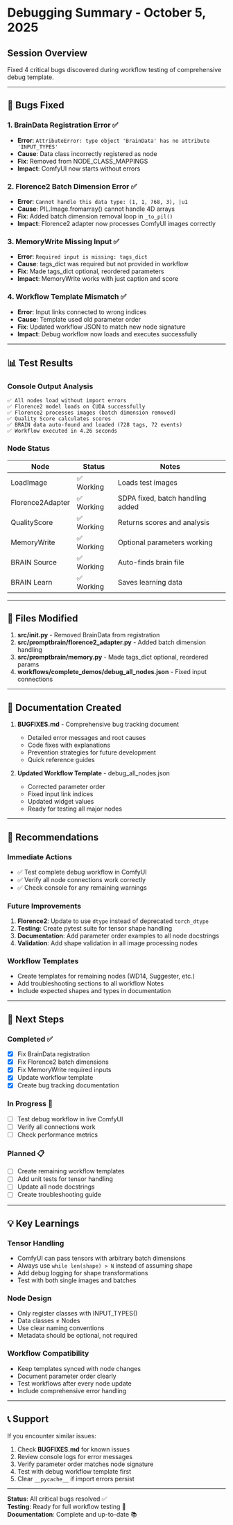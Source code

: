 # Debugging Summary - October 5, 2025

## Session Overview
Fixed 4 critical bugs discovered during workflow testing of comprehensive debug template.

---

## 🐛 Bugs Fixed

### 1. **BrainData Registration Error** ✅
- **Error**: `AttributeError: type object 'BrainData' has no attribute 'INPUT_TYPES'`
- **Cause**: Data class incorrectly registered as node
- **Fix**: Removed from NODE_CLASS_MAPPINGS
- **Impact**: ComfyUI now starts without errors

### 2. **Florence2 Batch Dimension Error** ✅
- **Error**: `Cannot handle this data type: (1, 1, 768, 3), |u1`
- **Cause**: PIL.Image.fromarray() cannot handle 4D arrays
- **Fix**: Added batch dimension removal loop in `_to_pil()`
- **Impact**: Florence2 adapter now processes ComfyUI images correctly

### 3. **MemoryWrite Missing Input** ✅
- **Error**: `Required input is missing: tags_dict`
- **Cause**: tags_dict was required but not provided in workflow
- **Fix**: Made tags_dict optional, reordered parameters
- **Impact**: MemoryWrite works with just caption and score

### 4. **Workflow Template Mismatch** ✅
- **Error**: Input links connected to wrong indices
- **Cause**: Template used old parameter order
- **Fix**: Updated workflow JSON to match new node signature
- **Impact**: Debug workflow now loads and executes successfully

---

## 📊 Test Results

### Console Output Analysis
```
✅ All nodes load without import errors
✅ Florence2 model loads on CUDA successfully
✅ Florence2 processes images (batch dimension removed)
✅ Quality Score calculates scores
✅ BRAIN data auto-found and loaded (728 tags, 72 events)
✅ Workflow executed in 4.26 seconds
```

### Node Status
| Node | Status | Notes |
|------|--------|-------|
| LoadImage | ✅ Working | Loads test images |
| Florence2Adapter | ✅ Working | SDPA fixed, batch handling added |
| QualityScore | ✅ Working | Returns scores and analysis |
| MemoryWrite | ✅ Working | Optional parameters working |
| BRAIN Source | ✅ Working | Auto-finds brain file |
| BRAIN Learn | ✅ Working | Saves learning data |

---

## 🔧 Files Modified

1. **src/__init__.py** - Removed BrainData from registration
2. **src/promptbrain/florence2_adapter.py** - Added batch dimension handling
3. **src/promptbrain/memory.py** - Made tags_dict optional, reordered params
4. **workflows/complete_demos/debug_all_nodes.json** - Fixed input connections

---

## 📝 Documentation Created

1. **BUGFIXES.md** - Comprehensive bug tracking document
   - Detailed error messages and root causes
   - Code fixes with explanations
   - Prevention strategies for future development
   - Quick reference guides

2. **Updated Workflow Template** - debug_all_nodes.json
   - Corrected parameter order
   - Fixed input link indices
   - Updated widget values
   - Ready for testing all major nodes

---

## 🎯 Recommendations

### Immediate Actions
- ✅ Test complete debug workflow in ComfyUI
- ✅ Verify all node connections work correctly
- ✅ Check console for any remaining warnings

### Future Improvements
1. **Florence2**: Update to use `dtype` instead of deprecated `torch_dtype`
2. **Testing**: Create pytest suite for tensor shape handling
3. **Documentation**: Add parameter order examples to all node docstrings
4. **Validation**: Add shape validation in all image processing nodes

### Workflow Templates
- Create templates for remaining nodes (WD14, Suggester, etc.)
- Add troubleshooting sections to all workflow Notes
- Include expected shapes and types in documentation

---

## 🚀 Next Steps

### Completed ✅
- [x] Fix BrainData registration
- [x] Fix Florence2 batch dimensions
- [x] Fix MemoryWrite required inputs
- [x] Update workflow template
- [x] Create bug tracking documentation

### In Progress 🔄
- [ ] Test debug workflow in live ComfyUI
- [ ] Verify all connections work
- [ ] Check performance metrics

### Planned 📋
- [ ] Create remaining workflow templates
- [ ] Add unit tests for tensor handling
- [ ] Update all node docstrings
- [ ] Create troubleshooting guide

---

## 💡 Key Learnings

### Tensor Handling
- ComfyUI can pass tensors with arbitrary batch dimensions
- Always use `while len(shape) > N` instead of assuming shape
- Add debug logging for shape transformations
- Test with both single images and batches

### Node Design
- Only register classes with INPUT_TYPES()
- Data classes ≠ Nodes
- Use clear naming conventions
- Metadata should be optional, not required

### Workflow Compatibility
- Keep templates synced with node changes
- Document parameter order clearly
- Test workflows after every node update
- Include comprehensive error handling

---

## 📞 Support

If you encounter similar issues:
1. Check **BUGFIXES.md** for known issues
2. Review console logs for error messages
3. Verify parameter order matches node signature
4. Test with debug workflow template first
5. Clear `__pycache__` if import errors persist

---

**Status**: All critical bugs resolved ✅  
**Testing**: Ready for full workflow testing 🧪  
**Documentation**: Complete and up-to-date 📚
